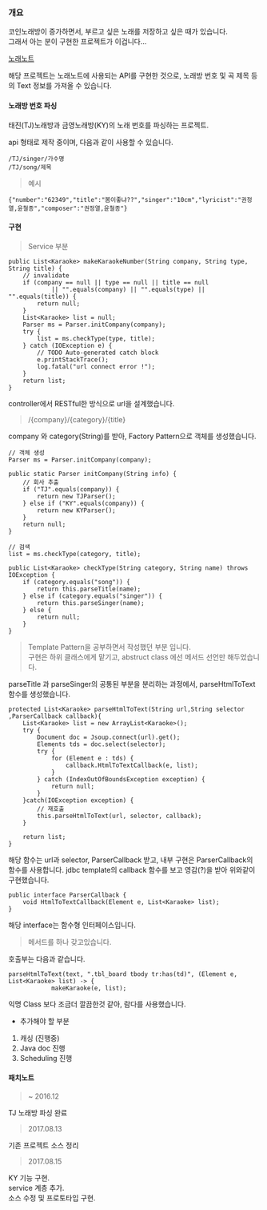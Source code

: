 ### 개요     

코인노래방이 증가하면서, 부르고 싶은 노래를 저장하고 싶은 때가 있습니다.       
그래서 아는 분이 구현한 프로젝트가 이겁니다...     

[노래노트](http://www.noraenote.com/)     

해당 프로젝트는 노래노트에 사용되는 API를 구현한 것으로, 노래방 번호 및 곡 제목 등의 Text 정보를 가져올 수 있습니다.    


#### 노래방 번호 파싱     

태진(TJ)노래방과 금영노래방(KY)의 노래 번호를 파싱하는 프로젝트.      

api 형태로 제작 중이며, 다음과 같이 사용할 수 있습니다.    

	/TJ/singer/가수명  
	/TJ/song/제목     

> 예시   

	{"number":"62349","title":"봄이좋냐??","singer":"10cm","lyricist":"권정열,윤철종","composer":"권정열,윤철종"}   

    
#### 구현       

> Service 부분     

	public List<Karaoke> makeKaraokeNumber(String company, String type, String title) {
		// invalidate
		if (company == null || type == null || title == null 
				|| "".equals(company) || "".equals(type) || "".equals(title)) {
			return null;
		}
		List<Karaoke> list = null;
		Parser ms = Parser.initCompany(company);
		try {
			list = ms.checkType(type, title);
		} catch (IOException e) {
			// TODO Auto-generated catch block
			e.printStackTrace();
			log.fatal("url connect error !");
		}
		return list;
	}   

controller에서 RESTful한 방식으로 url을 설계했습니다.       

> /{company}/{category}/{title}       
 
company 와 category(String)를 받아, Factory Pattern으로 객체를 생성했습니다.    
    
	// 객체 생성
	Parser ms = Parser.initCompany(company);

	public static Parser initCompany(String info) {
		// 회사 추출
		if ("TJ".equals(company)) {
			return new TJParser();
		} else if ("KY".equals(company)) {
			return new KYParser();
		}
		return null;
	} 

	// 검색 
	list = ms.checkType(category, title);     

	public List<Karaoke> checkType(String category, String name) throws IOException {
		if (category.equals("song")) {
			return this.parseTitle(name);
		} else if (category.equals("singer")) {
			return this.parseSinger(name);
		} else {
			return null;
		}
	}      

> Template Pattern을 공부하면서 작성했던 부분 입니다.  
> 구현은 하위 클래스에게 맡기고, abstruct class 에선 메서드 선언만 해두었습니다.     

parseTitle 과 parseSinger의 공통된 부분을 분리하는 과정에서, parseHtmlToText 함수를 생성했습니다.   

	protected List<Karaoke> parseHtmlToText(String url,String selector ,ParserCallback callback){
		List<Karaoke> list = new ArrayList<Karaoke>();
		try {
			Document doc = Jsoup.connect(url).get();
			Elements tds = doc.select(selector);
			try {
				for (Element e : tds) {
					callback.HtmlToTextCallback(e, list);
				}
			} catch (IndexOutOfBoundsException exception) {
				return null;
			}
		}catch(IOException exception) {
			// 재호출
			this.parseHtmlToText(url, selector, callback);
		}
	
		return list;
	}
해당 함수는 url과 selector, ParserCallback 받고, 내부 구현은 ParserCallback의 함수를 사용합니다. jdbc template의 callback 함수를 보고 영감(?)을 받아 위와같이 구현했습니다.         

	public interface ParserCallback {
		void HtmlToTextCallback(Element e, List<Karaoke> list);
	}

해당 interface는 함수형 인터페이스입니다.   
 
> 메서드를 하나 갖고있습니다.     

호출부는 다음과 같습니다.     

	parseHtmlToText(text, ".tbl_board tbody tr:has(td)", (Element e, List<Karaoke> list) -> {
				makeKaraoke(e, list);     

익명 Class 보다 조금더 깔끔한것 같아, 람다를 사용했습니다.     


+ 추가해야 할 부분  
    
      
 1. 캐싱 (진행중)
 2. Java doc 진행 
 3. Scheduling 진행 


#### 패치노트   

> ~ 2016.12       
      
TJ 노래방 파싱 완료 
	 
> 2017.08.13     

기존 프로젝트 소스 정리      

> 2017.08.15 
     
KY 기능 구현.    
service 계층 추가.      
소스 수정 및 프로토타입 구현.     

